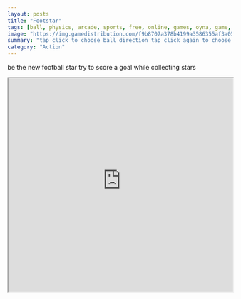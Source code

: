 ```yaml
---
layout: posts
title: "Footstar"
tags: [ball, physics, arcade, sports, free, online, games, oyna, game, free, games, play, play, games]
image: "https://img.gamedistribution.com/f9b8707a378b4199a3586355af3a0564-512x512.jpeg"
summary: "tap click to choose ball direction tap click again to choose power  free online games oyna game free games play play games"
category: "Action"
---
```


be the new football star try to score a goal while collecting stars

<iframe width="100%" height="480px;" src="https://html5.gamedistribution.com/f9b8707a378b4199a3586355af3a0564/"></iframe>